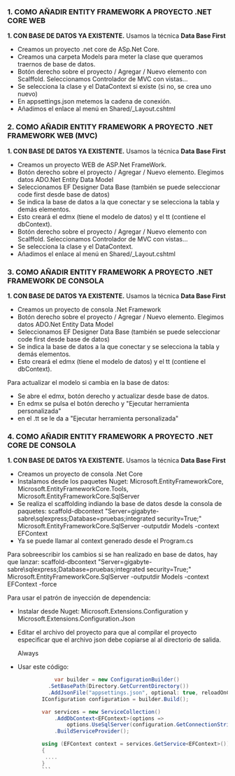 ### 1. COMO AÑADIR ENTITY FRAMEWORK A PROYECTO .NET CORE WEB

**1. CON BASE DE DATOS YA EXISTENTE.**
Usamos la técnica **Data Base First**

- Creamos un proyecto .net core de ASp.Net Core.
- Creamos una carpeta Models para meter la clase que queramos traernos de base de datos.
- Botón derecho sobre el proyecto / Agregar / Nuevo elemento con Scalffold. Seleccionamos Controlador de MVC con vistas...
- Se selecciona la clase y el DataContext si existe (si no, se crea uno nuevo)
- En appsettings.json metemos la cadena de conexión.
- Añadimos el enlace al menú en Shared/_Layout.cshtml

### 2. COMO AÑADIR ENTITY FRAMEWORK A PROYECTO .NET FRAMEWORK WEB (MVC)

**1. CON BASE DE DATOS YA EXISTENTE.**
Usamos la técnica **Data Base First**

- Creamos un proyecto WEB de ASP.Net FrameWork.
- Botón derecho sobre el proyecto / Agregar / Nuevo elemento. Elegimos datos ADO.Net Entity Data Model
- Seleccionamos EF Designer Data Base (también se puede seleccionar code first desde base de datos)
- Se indica la base de datos a la que conectar y se selecciona la tabla y demás elementos.
- Esto creará el edmx (tiene el modelo de datos) y el tt (contiene el dbContext).
- Botón derecho sobre el proyecto / Agregar / Nuevo elemento con Scalffold. Seleccionamos Controlador de MVC con vistas...
- Se selecciona la clase y el DataContext.
- Añadimos el enlace al menú en Shared/_Layout.cshtml

### 3. COMO AÑADIR ENTITY FRAMEWORK A PROYECTO .NET FRAMEWORK DE CONSOLA

**1. CON BASE DE DATOS YA EXISTENTE.**
Usamos la técnica **Data Base First**

- Creamos un proyecto de consola .Net Framework
- Botón derecho sobre el proyecto / Agregar / Nuevo elemento. Elegimos datos ADO.Net Entity Data Model
- Seleccionamos EF Designer Data Base (también se puede seleccionar code first desde base de datos)
- Se indica la base de datos a la que conectar y se selecciona la tabla y demás elementos.
- Esto creará el edmx (tiene el modelo de datos) y el tt (contiene el dbContext).

Para actualizar el modelo si cambia en la base de datos:
- Se abre el edmx, botón derecho y actualizar desde base de datos.
- En edmx se pulsa el botón derecho y "Ejecutar herramienta personalizada"
- en el .tt se le da a "Ejecutar herramienta personalizada"

### 4. COMO AÑADIR ENTITY FRAMEWORK A PROYECTO .NET CORE DE CONSOLA

**1. CON BASE DE DATOS YA EXISTENTE.**
Usamos la técnica **Data Base First**

- Creamos un proyecto de consola .Net Core
- Instalamos desde los paquetes Nuget: Microsoft.EntityFrameworkCore, Microsoft.EntityFrameworkCore.Tools, Microsoft.EntityFrameworkCore.SqlServer
- Se realiza el scaffolding indiando la base de datos desde la consola de paquetes:
scaffold-dbcontext "Server=gigabyte-sabre\sqlexpress;Database=pruebas;integrated security=True;" Microsoft.EntityFrameworkCore.SqlServer -outputdir Models -context EFContext
- Ya se puede llamar al context generado desde el Program.cs

Para sobreescribir los cambios si se han realizado en base de datos, hay que lanzar:
scaffold-dbcontext "Server=gigabyte-sabre\sqlexpress;Database=pruebas;integrated security=True;" Microsoft.EntityFrameworkCore.SqlServer -outputdir Models -context EFContext -force

Para usar el patrón de inyección de dependencia:
- Instalar desde Nuget: Microsoft.Extensions.Configuration y Microsoft.Extensions.Configuration.Json
- Editar el archivo del proyecto para que al compilar el proyecto especificar que el archivo json debe copiarse al al directorio de salida.

    <ItemGroup>
        <None Update="appsettings.json">
          <CopyToOutputDirectory>Always</CopyToOutputDirectory>
        </None>
    </ItemGroup>
    
 - Usar este código:
 ```C#
    			var builder = new ConfigurationBuilder()
			  .SetBasePath(Directory.GetCurrentDirectory())
			  .AddJsonFile("appsettings.json", optional: true, reloadOnChange: true);
			IConfiguration configuration = builder.Build();

			var services = new ServiceCollection()
				.AddDbContext<EFContext>(options =>
					options.UseSqlServer(configuration.GetConnectionString("EFIntroContext")))
				.BuildServiceProvider();

			using (EFContext context = services.GetService<EFContext>())
			{
			 ....
			}
			```


